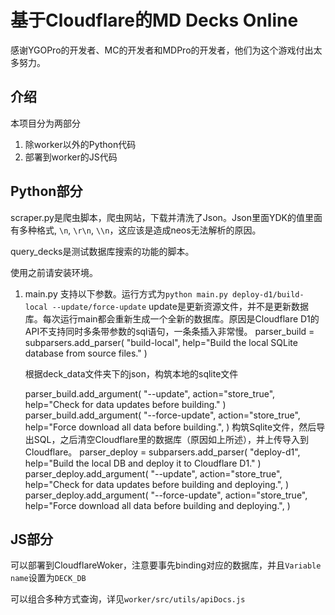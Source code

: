 # 基于Cloudflare的MD Decks Online

感谢YGOPro的开发者、MC的开发者和MDPro的开发者，他们为这个游戏付出太多努力。

## 介绍

本项目分为两部分

1. 除worker以外的Python代码
2. 部署到worker的JS代码

## Python部分

scraper.py是爬虫脚本，爬虫网站，下载并清洗了Json。Json里面YDK的值里面有多种格式, `\n`, `\r\n`, `\\n`，这应该是造成neos无法解析的原因。



query_decks是测试数据库搜索的功能的脚本。

使用之前请安装环境。

1. main.py 
        支持以下参数。运行方式为`python main.py deploy-d1/build-local --update/force-update` update是更新资源文件，并不是更新数据库。每次运行main都会重新生成一个全新的数据库。原因是Cloudflare D1的API不支持同时多条带参数的sql语句，一条条插入非常慢。
        parser_build = subparsers.add_parser(
        "build-local", help="Build the local SQLite database from source files."
    )
    
    根据deck_data文件夹下的json，构筑本地的sqlite文件
    
    parser_build.add_argument(
        "--update", action="store_true", help="Check for data updates before building."
    )
    parser_build.add_argument(
        "--force-update",
        action="store_true",
        help="Force download all data before building.",
    )
    构筑Sqlite文件，然后导出SQL，之后清空Cloudflare里的数据库（原因如上所述），并上传导入到Cloudflare。
    parser_deploy = subparsers.add_parser(
        "deploy-d1", help="Build the local DB and deploy it to Cloudflare D1."
    )
    parser_deploy.add_argument(
        "--update",
        action="store_true",
        help="Check for data updates before building and deploying.",
    )
    parser_deploy.add_argument(
        "--force-update",
        action="store_true",
        help="Force download all data before building and deploying.",
    )

## JS部分

可以部署到CloudflareWoker，注意要事先binding对应的数据库，并且`Variable name`设置为`DECK_DB`

可以组合多种方式查询，详见`worker/src/utils/apiDocs.js`
